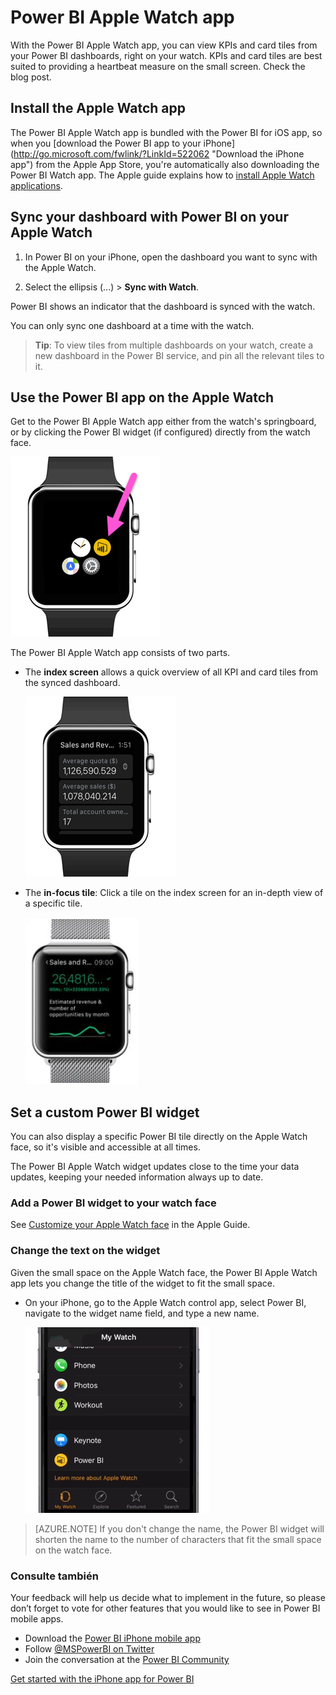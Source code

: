 <properties 
   pageTitle="Power BI Apple Watch app"
   description="Power BI Apple Watch app"
   services="powerbi" 
   documentationCenter="" 
   authors="maggiesMSFT" 
   manager="erikre" 
   backup=""
   editor=""
   tags=""
   qualityFocus="no"
   qualityDate=""/>
 
<tags
   ms.service="powerbi"
   ms.devlang="NA"
   ms.topic="article"
   ms.tgt_pltfrm="NA"
   ms.workload="powerbi"
   ms.date="10/14/2016"
   ms.author="maggies"/>

# <a name="power-bi-apple-watch-app"></a>Power BI Apple Watch app

With the Power BI Apple Watch app, you can view KPIs and card tiles from your Power BI dashboards, right on your watch. KPIs and card tiles are best suited to providing a heartbeat measure on the small screen. Check the blog post.
 
## <a name="install-the-apple-watch-app"></a>Install the Apple Watch app
The Power BI Apple Watch app is bundled with the Power BI for iOS app, so when you <bpt id="p1">[</bpt>download the Power BI app to your iPhone<ept id="p1">]</ept><bpt id="p2">(http://go.microsoft.com/fwlink/?LinkId=522062 "</bpt>Download the iPhone app<ept id="p2">")</ept> from the Apple App Store, you're automatically also downloading the Power BI Watch app. The Apple guide explains how to <bpt id="p1">[</bpt>install Apple Watch applications<ept id="p1">](https://support.apple.com/en-us/HT204784)</ept>.

## <a name="sync-your-dashboard-with-power-bi-on-your-apple-watch"></a>Sync your dashboard with Power BI on your Apple Watch
1. In Power BI on your iPhone, open the dashboard you want to sync with the Apple Watch. 

2. Select the ellipsis (...) &gt; <bpt id="p1">**</bpt>Sync with Watch<ept id="p1">**</ept>.

Power BI shows an indicator that the dashboard is synced with the watch.

You can only sync one dashboard at a time with the watch.

> <bpt id="p1">**</bpt>Tip<ept id="p1">**</ept>: To view tiles from multiple dashboards on your watch, create a new dashboard in the Power BI service, and pin all the relevant tiles to it.

## <a name="use-the-power-bi-app-on-the-apple-watch"></a>Use the Power BI app on the Apple Watch
Get to the Power BI Apple Watch app either from the watch's springboard, or by clicking the Power BI widget (if configured) directly from the watch face.

![](media/powerbi-mobile-apple-watch/pbi_aplwatch_complicatn240arrow.png)

The Power BI Apple Watch app consists of two parts.

-   The <bpt id="p1">**</bpt>index screen<ept id="p1">**</ept> allows a quick overview of all KPI and card tiles from the synced dashboard.

    ![](media/powerbi-mobile-apple-watch/pbi_aplwatch_indexscreen240.png)

-   The <bpt id="p1">**</bpt>in-focus tile<ept id="p1">**</ept>: Click a tile on the index screen for an in-depth view of a specific tile.

    ![](media/powerbi-mobile-apple-watch/pbi_aplwatch_kpi.png)
 
## <a name="set-a-custom-power-bi-widget"></a>Set a custom Power BI widget
You can also display a specific Power BI tile directly on the Apple Watch face, so it's visible and accessible at all times.

The Power BI Apple Watch widget updates close to the time your data updates, keeping your needed information always up to date.

### <a name="add-a-power-bi-widget-to-your-watch-face"></a>Add a Power BI widget to your watch face

See <bpt id="p1">[</bpt>Customize your Apple Watch face<ept id="p1">](https://support.apple.com/en-us/HT205536)</ept> in the Apple Guide.

### <a name="change-the-text-on-the-widget"></a>Change the text on the widget
Given the small space on the Apple Watch face, the Power BI Apple Watch app lets you change the title of the widget to fit the small space.

-   On your iPhone, go to the Apple Watch control app, select Power BI, navigate to the widget name field, and type a new name.

    ![](media/powerbi-mobile-apple-watch/pbi_aplwatch_oniphone.png)

 
> [AZURE.NOTE]  If you don't change the name, the Power BI widget will shorten the name to the number of characters that fit the small space on the watch face. 

### <a name="see-also"></a>Consulte también

Your feedback will help us decide what to implement in the future, so please don’t forget to vote for other features that you would like to see in Power BI mobile apps. 

-   Download the <bpt id="p1">[</bpt>Power BI iPhone mobile app<ept id="p1">](http://go.microsoft.com/fwlink/?LinkId=522062)</ept>
-   Follow <bpt id="p1">[</bpt><ph id="ph1">@MSPowerBI</ph> on Twitter<ept id="p1">](https://twitter.com/MSPowerBI)</ept>
-   Join the conversation at the <bpt id="p1">[</bpt>Power BI Community<ept id="p1">](http://community.powerbi.com/)</ept>

<bpt id="p1">[</bpt>Get started with the iPhone app for Power BI<ept id="p1">](powerbi-mobile-iphone-app-get-started.md)</ept>


